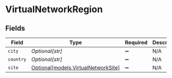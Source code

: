 # VirtualNetworkRegion


## Fields

| Field                                                                  | Type                                                                   | Required                                                               | Description                                                            |
| ---------------------------------------------------------------------- | ---------------------------------------------------------------------- | ---------------------------------------------------------------------- | ---------------------------------------------------------------------- |
| `city`                                                                 | *Optional[str]*                                                        | :heavy_minus_sign:                                                     | N/A                                                                    |
| `country`                                                              | *Optional[str]*                                                        | :heavy_minus_sign:                                                     | N/A                                                                    |
| `site`                                                                 | [Optional[models.VirtualNetworkSite]](../models/virtualnetworksite.md) | :heavy_minus_sign:                                                     | N/A                                                                    |